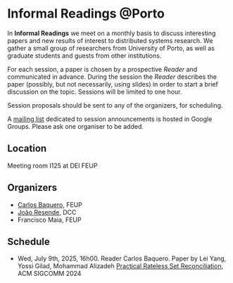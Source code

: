 # Informal Readings @Porto

In **Informal Readings** we meet on a monthly basis to discuss interesting papers and new results of interest to distributed systems research. We gather a small group of researchers from University of Porto, as well as graduate students and guests from other institutions.

For each session, a paper is chosen by a prospective _Reader_ and communicated in advance. During the session the _Reader_ describes the paper (possibly, but not necessarily, using slides) in order to start a brief discussion on the topic. Sessions will be limited to one hour. 

Session proposals should be sent to any of the organizers, for scheduling. 

A [mailing list](https://groups.google.com/g/informal-readingsup) dedicated to session announcements is hosted in Google Groups. Please ask one organiser to be added.

## Location

Meeting room I125 at DEI FEUP

## Organizers

* [Carlos Baquero](https://cbaquero.github.io/web/), FEUP
* [João Resende](https://jresende.github.io), DCC
* Francisco Maia, FEUP

## Schedule

* Wed, July 9th, 2025, 16h00. Reader Carlos Baquero. Paper by Lei Yang, Yossi Gilad, Mohammad Alizadeh [Practical Rateless Set Reconciliation](https://arxiv.org/abs/2402.02668), ACM SIGCOMM 2024

